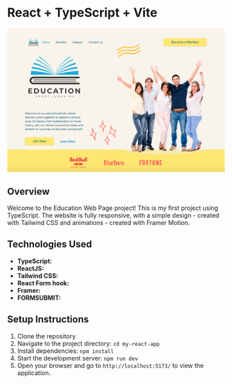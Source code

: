 # React + TypeScript + Vite

![Website photo](src/assets/website.png)

## Overview

Welcome to the Education Web Page project! 
This is my first project using  TypeScript. 
The website is fully responsive, with a simple design - created with Tailwind CSS and animations - created with  Framer Motion.

## Technologies Used

- **TypeScript:** 
- **ReactJS:** 
- **Tailwind CSS:** 
- **React Form hook:** 
- **Framer:** 
- **FORMSUBMIT:** 

## Setup Instructions

1. Clone the repository
2. Navigate to the project directory: `cd my-react-app`
3. Install dependencies: `npm install`
4. Start the development server: `npm run dev`
5. Open your browser and go to `http://localhost:5173/` to view the application.